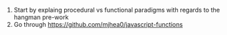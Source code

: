 1. Start by explaing procedural vs functional paradigms with regards to the hangman pre-work
1. Go through https://github.com/mjhea0/javascript-functions